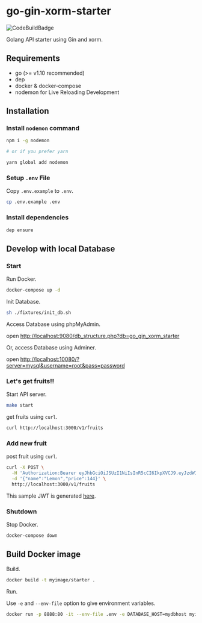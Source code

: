 # go-gin-xorm-starter

![CodeBuildBadge](https://codebuild.ap-northeast-1.amazonaws.com/badges?uuid=eyJlbmNyeXB0ZWREYXRhIjoiYTFZRitkRDdWdzdscEZhaHN6R2VnVDBBaXpVNHprVFdPZGhDQVZOQVdxZ1J6SnBCeFl1ZmZncm9aZ2JYaTJkZG01VU00MUFzalhzSjU0ZGhDRlluNy84PSIsIml2UGFyYW1ldGVyU3BlYyI6ImJqS2h5cGpibDY4MzdpYi8iLCJtYXRlcmlhbFNldFNlcmlhbCI6MX0%3D&branch=master)

Golang API starter using Gin and xorm.

## Requirements

- go (>= v1.10 recommended)
- dep
- docker & docker-compose
- nodemon for Live Reloading Development

## Installation

### Install `nodemon` command

```sh
npm i -g nodemon

# or if you prefer yarn

yarn global add nodemon
```

### Setup `.env` File

Copy `.env.example` to `.env`.

```sh
cp .env.example .env
```

### Install dependencies

```sh
dep ensure
```

## Develop with local Database

### Start

Run Docker.

```sh
docker-compose up -d
```

Init Database.

```sh
sh ./fixtures/init_db.sh
```

Access Database using phpMyAdmin.

open <http://localhost:9080/db_structure.php?db=go_gin_xorm_starter>

Or, access Database using Adminer.

open <http://localhost:10080/?server=mysql&username=root&pass=password>

### Let's get fruits!!

Start API server.

```sh
make start
```

get fruits using `curl`.

```sh
curl http://localhost:3000/v1/fruits
```

### Add new fruit

post fruit using `curl`.

```sh
curl -X POST \
  -H 'Authorization:Bearer eyJhbGciOiJSUzI1NiIsInR5cCI6IkpXVCJ9.eyJzdWIiOiIxMjM0NTY3ODkwIiwibmFtZSI6IkpvaG4gRG9lIiwiYWRtaW4iOnRydWUsImVtYWlsIjoidGVzdEBleGFtcGxlLmNvbSIsImlhdCI6MTUxNjIzOTAyMn0.hkDGuuaVbg2rBeEk3e97yUzl3Gp2UfD_hZO0dnjH6elS4WmxplQzXEXdOSvVaGFTxLpvwvTx11MT3PZzBUkoKR7WkGa76YdKiJGR-SZy7Zpdj6u1FdB9BGsIuvnfl0foX8En2JPV-EIA5Pm2fdy2hSGg1nzaPMekL8KeEJYjyi8' \
  -d '{"name":"Lemon","price":144}' \
  http://localhost:3000/v1/fruits
```

This sample JWT is generated [here](https://jwt.io/#debugger-io?token=eyJhbGciOiJSUzI1NiIsInR5cCI6IkpXVCJ9.eyJzdWIiOiIxMjM0NTY3ODkwIiwibmFtZSI6IkpvaG4gRG9lIiwiYWRtaW4iOnRydWUsImVtYWlsIjoidGVzdEBleGFtcGxlLmNvbSIsImlhdCI6MTUxNjIzOTAyMn0.hkDGuuaVbg2rBeEk3e97yUzl3Gp2UfD_hZO0dnjH6elS4WmxplQzXEXdOSvVaGFTxLpvwvTx11MT3PZzBUkoKR7WkGa76YdKiJGR-SZy7Zpdj6u1FdB9BGsIuvnfl0foX8En2JPV-EIA5Pm2fdy2hSGg1nzaPMekL8KeEJYjyi8&publicKey=-----BEGIN%20PUBLIC%20KEY-----%0AMIGfMA0GCSqGSIb3DQEBAQUAA4GNADCBiQKBgQDdlatRjRjogo3WojgGHFHYLugd%0AUWAY9iR3fy4arWNA1KoS8kVw33cJibXr8bvwUAUparCwlvdbH6dvEOfou0%2FgCFQs%0AHUfQrSDv%2BMuSUMAe8jzKE4qW%2BjK%2BxQU9a03GUnKHkkle%2BQ0pX%2Fg6jXZ7r1%2FxAK5D%0Ao2kQ%2BX5xK9cipRgEKwIDAQAB%0A-----END%20PUBLIC%20KEY-----).

### Shutdown

Stop Docker.

```sh
docker-compose down
```

## Build Docker image

Build.

```sh
docker build -t myimage/starter .
```

Run.

Use `-e` and `--env-file` option to give environment variables.

```sh
docker run -p 8888:80 -it --env-file .env -e DATABASE_HOST=mydbhost myimage/starter
```
